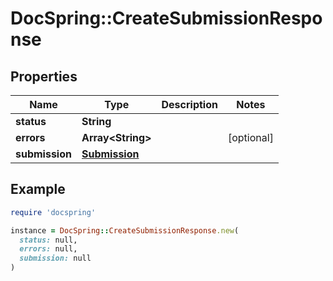 # DocSpring::CreateSubmissionResponse

## Properties

| Name | Type | Description | Notes |
| ---- | ---- | ----------- | ----- |
| **status** | **String** |  |  |
| **errors** | **Array&lt;String&gt;** |  | [optional] |
| **submission** | [**Submission**](Submission.md) |  |  |

## Example

```ruby
require 'docspring'

instance = DocSpring::CreateSubmissionResponse.new(
  status: null,
  errors: null,
  submission: null
)
```


